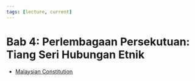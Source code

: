 ```yaml
---
tags: [lecture, current]
---
```


# Bab 4: Perlembagaan Persekutuan: Tiang Seri Hubungan Etnik


- [Malaysian Constitution](202309081815.md)
